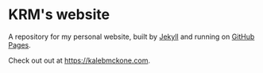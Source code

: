 # KRM's website
A repository for my personal website, built by [Jekyll](https://jekyllrb.com) and running on [GitHub Pages](https://pages.github.com).

Check out out at https://kalebmckone.com.